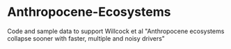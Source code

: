 # Anthropocene-Ecosystems
Code and sample data to support Willcock et al "Anthropocene ecosystems collapse sooner with faster, multiple and noisy drivers"
